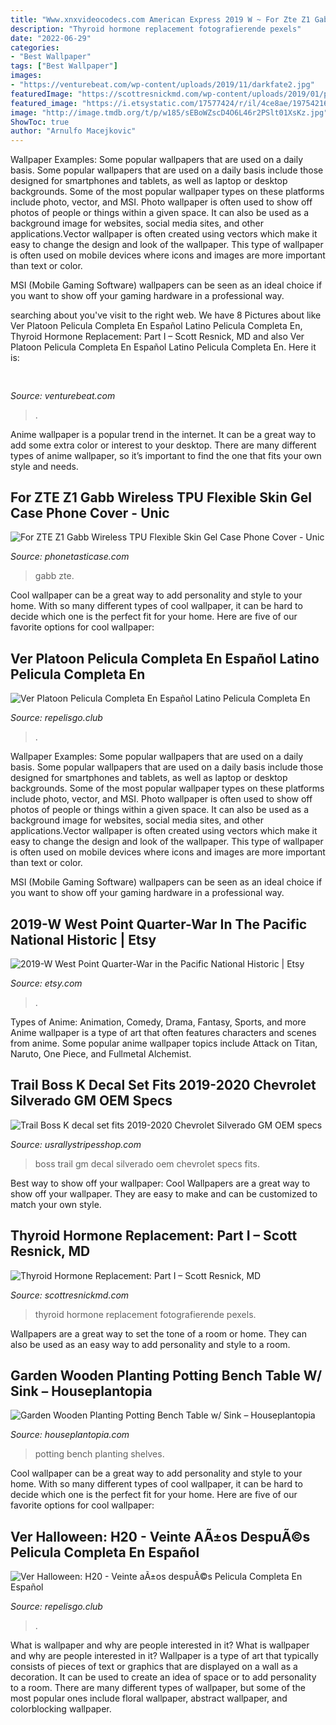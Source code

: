 ```yaml
---
title: "Www.xnxvideocodecs.com American Express 2019 W ~ For Zte Z1 Gabb Wireless Tpu Flexible Skin Gel Case Phone Cover"
description: "Thyroid hormone replacement fotografierende pexels"
date: "2022-06-29"
categories:
- "Best Wallpaper"
tags: ["Best Wallpaper"]
images:
- "https://venturebeat.com/wp-content/uploads/2019/11/darkfate2.jpg"
featuredImage: "https://scottresnickmd.com/wp-content/uploads/2019/01/pexelsfotografierende-neck-with-flower.jpg"
featured_image: "https://i.etsystatic.com/17577424/r/il/4ce8ae/1975421603/il_794xN.1975421603_kedu.jpg"
image: "http://image.tmdb.org/t/p/w185/sEBoWZscD4O6L46r2PSlt01XsKz.jpg"
ShowToc: true
author: "Arnulfo Macejkovic"
---
```



Wallpaper Examples: Some popular wallpapers that are used on a daily basis.
Some popular wallpapers that are used on a daily basis include those designed for smartphones and tablets, as well as laptop or desktop backgrounds. Some of the most popular wallpaper types on these platforms include photo, vector, and MSI. 
Photo wallpaper is often used to show off photos of people or things within a given space. It can also be used as a background image for websites, social media sites, and other applications.Vector wallpaper is often created using vectors which make it easy to change the design and look of the wallpaper. This type of wallpaper is often used on mobile devices where icons and images are more important than text or color. 

MSI (Mobile Gaming Software) wallpapers can be seen as an ideal choice if you want to show off your gaming hardware in a professional way.

	

		
searching about  you've visit to the right web. We have 8 Pictures about  like Ver Platoon Pelicula Completa En Español Latino Pelicula Completa En, Thyroid Hormone Replacement: Part I – Scott Resnick, MD and also Ver Platoon Pelicula Completa En Español Latino Pelicula Completa En. Here it is:
		
    
## 

<img loading=lazy src="https://venturebeat.com/wp-content/uploads/2019/11/darkfate2.jpg" onerror="this.onerror=null;this.src='https://tse1.mm.bing.net/th?id=OIP.a_NwPe1uGTFdtRBCocsskgHaFV&amp;pid=15.1';" alt="">

_Source: venturebeat.com_

>. 

	

Anime wallpaper is a popular trend in the internet. It can be a great way to add some extra color or interest to your desktop. There are many different types of anime wallpaper, so it’s important to find the one that fits your own style and needs.

    
## For ZTE Z1 Gabb Wireless TPU Flexible Skin Gel Case Phone Cover - Unic

<img loading=lazy src="http://cdn.shopify.com/s/files/1/0251/4744/1245/products/TPU_UNI_7090b954-48c0-4b45-9345-99b2b19a4604_1200x1200.jpg?v=1579757295" onerror="this.onerror=null;this.src='https://tse1.mm.bing.net/th?id=OIP.JVMd6qH5-2GRfK50RDwD6gHaHa&amp;pid=15.1';" alt="For ZTE Z1 Gabb Wireless TPU Flexible Skin Gel Case Phone Cover - Unic">

_Source: phonetasticase.com_

>gabb zte. 

	

Cool wallpaper can be a great way to add personality and style to your home. With so many different types of cool wallpaper, it can be hard to decide which one is the perfect fit for your home. Here are five of our favorite options for cool wallpaper: 

    
## Ver Platoon Pelicula Completa En Español Latino Pelicula Completa En

<img loading=lazy src="http://image.tmdb.org/t/p/w185/sEBoWZscD4O6L46r2PSlt01XsKz.jpg" onerror="this.onerror=null;this.src='https://tse3.mm.bing.net/th?id=OIP.WoSM77Mh_SiPgFcMsZHhmQAAAA&amp;pid=15.1';" alt="Ver Platoon Pelicula Completa En Español Latino Pelicula Completa En">

_Source: repelisgo.club_

>. 

	

Wallpaper Examples: Some popular wallpapers that are used on a daily basis.
Some popular wallpapers that are used on a daily basis include those designed for smartphones and tablets, as well as laptop or desktop backgrounds. Some of the most popular wallpaper types on these platforms include photo, vector, and MSI. 
Photo wallpaper is often used to show off photos of people or things within a given space. It can also be used as a background image for websites, social media sites, and other applications.Vector wallpaper is often created using vectors which make it easy to change the design and look of the wallpaper. This type of wallpaper is often used on mobile devices where icons and images are more important than text or color. 

MSI (Mobile Gaming Software) wallpapers can be seen as an ideal choice if you want to show off your gaming hardware in a professional way.

    
## 2019-W West Point Quarter-War In The Pacific National Historic | Etsy

<img loading=lazy src="https://i.etsystatic.com/17577424/r/il/4ce8ae/1975421603/il_794xN.1975421603_kedu.jpg" onerror="this.onerror=null;this.src='https://tse3.mm.bing.net/th?id=OIP.L4ou-_Htp5gDqRACgrVWsgHaJ4&amp;pid=15.1';" alt="2019-W West Point Quarter-War in the Pacific National Historic | Etsy">

_Source: etsy.com_

>. 

	

Types of Anime: Animation, Comedy, Drama, Fantasy, Sports, and more
Anime wallpaper is a type of art that often features characters and scenes from anime. Some popular anime wallpaper topics include Attack on Titan, Naruto, One Piece, and Fullmetal Alchemist.

    
## Trail Boss K Decal Set Fits 2019-2020 Chevrolet Silverado GM OEM Specs

<img loading=lazy src="http://cdn.shopify.com/s/files/1/1776/1949/products/2020_trail_boss_decal_K_cover_1200x1200.jpg?v=1585354941" onerror="this.onerror=null;this.src='https://tse2.mm.bing.net/th?id=OIP.22OoAtAwHctskE0kJjehYQHaHa&amp;pid=15.1';" alt="Trail Boss K decal set fits 2019-2020 Chevrolet Silverado GM OEM specs">

_Source: usrallystripesshop.com_

>boss trail gm decal silverado oem chevrolet specs fits. 

	

Best way to show off your wallpaper:
Cool Wallpapers are a great way to show off your wallpaper. They are easy to make and can be customized to match your own style.

    
## Thyroid Hormone Replacement: Part I – Scott Resnick, MD

<img loading=lazy src="https://scottresnickmd.com/wp-content/uploads/2019/01/pexelsfotografierende-neck-with-flower.jpg" onerror="this.onerror=null;this.src='https://tse4.mm.bing.net/th?id=OIP.CXtRRi-GDfb_7CkiFu_NFgHaE8&amp;pid=15.1';" alt="Thyroid Hormone Replacement: Part I – Scott Resnick, MD">

_Source: scottresnickmd.com_

>thyroid hormone replacement fotografierende pexels. 

	

Wallpapers are a great way to set the tone of a room or home. They can also be used as an easy way to add personality and style to a room.

    
## Garden Wooden Planting Potting Bench Table W/ Sink – Houseplantopia

<img loading=lazy src="https://cdn.shopify.com/s/files/1/0071/7275/1429/products/product-image-895749151_1800x1800.jpg?v=1570269732" onerror="this.onerror=null;this.src='https://tse4.mm.bing.net/th?id=OIP.WibD1wmWTNSCCv9Z36Mp3QHaHa&amp;pid=15.1';" alt="Garden Wooden Planting Potting Bench Table w/ Sink – Houseplantopia">

_Source: houseplantopia.com_

>potting bench planting shelves. 

	

Cool wallpaper can be a great way to add personality and style to your home. With so many different types of cool wallpaper, it can be hard to decide which one is the perfect fit for your home. Here are five of our favorite options for cool wallpaper: 

    
## Ver Halloween: H20 - Veinte AÃ±os DespuÃ©s Pelicula Completa En Español

<img loading=lazy src="http://image.tmdb.org/t/p/w1280/yqJb1DeuQIreHlkOo58BbxaMeTg.jpg" onerror="this.onerror=null;this.src='https://tse1.mm.bing.net/th?id=OIP.fU7uU94KRQe4FWMEW49FXgHaEK&amp;pid=15.1';" alt="Ver Halloween: H20 - Veinte aÃ±os despuÃ©s Pelicula Completa En Español">

_Source: repelisgo.club_

>. 

	

What is wallpaper and why are people interested in it?
What is wallpaper and why are people interested in it?
Wallpaper is a type of art that typically consists of pieces of text or graphics that are displayed on a wall as a decoration. It can be used to create an idea of space or to add personality to a room. There are many different types of wallpaper, but some of the most popular ones include floral wallpaper, abstract wallpaper, and colorblocking wallpaper.


